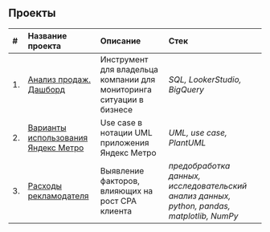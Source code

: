 ## Проекты


| # | Название проекта | Описание | Стек | 
| :- | :---------------------- | :---------------------- | :---------------------- |
| 1. | [Анализ продаж. Дашборд](dashboard_domino/) | Инструмент для владельца компании для мониторинга ситуации в бизнесе | *SQL, LookerStudio, BigQuery* |
| 2. | [Варианты использования Яндекс Метро](yandex_metro/) | Use case в нотации UML приложения Яндекс Метро | *UML, use case, PlantUML* |
| 3. | [Расходы рекламодателя](yandex_direct_sygma/) | Выявление факторов, влияющих на рост СРА клиента | *предобработка данных, исследовательский анализ данных, python, pandas, matplotlib, NumPy* |

